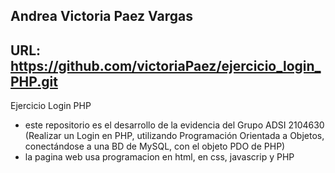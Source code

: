 ## Andrea Victoria Paez Vargas
## URL:  https://github.com/victoriaPaez/ejercicio_login_PHP.git

Ejercicio Login PHP

* este repositorio es el desarrollo de la evidencia del  Grupo ADSI 2104630 (Realizar un Login en PHP, utilizando Programación Orientada a Objetos, conectándose a una BD de MySQL, con el objeto PDO de PHP)
* la pagina web usa programacion en html, en css,  javascrip y PHP